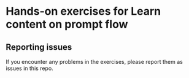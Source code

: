 # Hands-on exercises for Learn content on prompt flow
## Reporting issues
If you encounter any problems in the exercises, please report them as issues in this repo.
